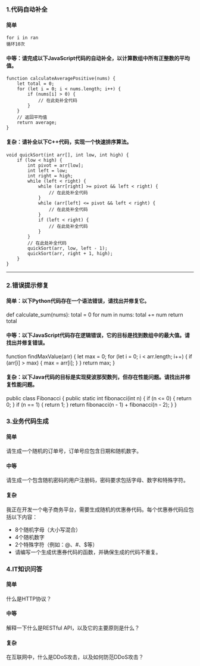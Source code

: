 
### 1.代码自动补全
#### 简单
```
for i in ran 
循环10次
```

#### 中等：请完成以下JavaScript代码的自动补全，以计算数组中所有正整数的平均值。
```
function calculateAveragePositive(nums) {
    let total = 0;
    for (let i = 0; i < nums.length; i++) {
        if (nums[i] > 0) {
            // 在此处补全代码
        }
    }
    // 返回平均值
    return average;
}
```
#### 复杂：请补全以下C++代码，实现一个快速排序算法。
```
void quickSort(int arr[], int low, int high) {
    if (low < high) {
        int pivot = arr[low];
        int left = low;
        int right = high;
        while (left < right) {
            while (arr[right] >= pivot && left < right) {
                // 在此处补全代码
            }
            while (arr[left] <= pivot && left < right) {
                // 在此处补全代码
            }
            if (left < right) {
                // 在此处补全代码
            }
        }
        // 在此处补全代码
        quickSort(arr, low, left - 1);
        quickSort(arr, right + 1, high);
    }
}
```
___

### 2.错误提示修复
#### 简单：以下Python代码存在一个语法错误，请找出并修复它。
def calculate_sum(nums):
    total = 0
    for num in nums:
        total += num
    return total

#### 中等：以下JavaScript代码存在逻辑错误，它的目标是找到数组中的最大值。请找出并修复错误。
function findMaxValue(arr) {
    let max = 0;
    for (let i = 0; i < arr.length; i++) {
        if (arr[i] > max) {
            max = arr[i];
        }
    }
    return max;
}

#### 复杂：以下Java代码的目标是实现斐波那契数列，但存在性能问题。请找出并修复性能问题。
public class Fibonacci {
    public static int fibonacci(int n) {
        if (n <= 0) {
            return 0;
        }
        if (n == 1) {
            return 1;
        }
        return fibonacci(n - 1) + fibonacci(n - 2);
    }
}

### 3.业务代码生成
#### 简单
请生成一个随机的订单号，订单号应包含日期和随机数字。
#### 中等
请生成一个包含随机密码的用户注册码，密码要求包括字母、数字和特殊字符。
#### 复杂
我正在开发一个电子商务平台，需要生成随机的优惠券代码。每个优惠券代码应包括以下内容：
- 8个随机字母（大小写混合）
- 4个随机数字
- 2个特殊字符（例如：@、#、$等）
- 请编写一个生成优惠券代码的函数，并确保生成的代码不重复。

### 4.IT知识问答
#### 简单
什么是HTTP协议？

#### 中等
解释一下什么是RESTful API，以及它的主要原则是什么？

#### 复杂
在互联网中，什么是DDoS攻击，以及如何防范DDoS攻击？
